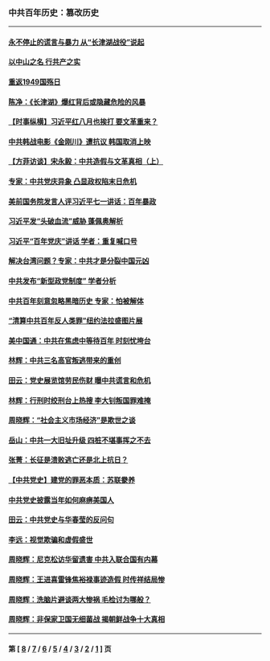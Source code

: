 ### 中共百年历史：篡改历史
---
#### [永不停止的谎言与暴力 从“长津湖战役”说起](../../pages/nf1176115/n13494094.md?12220430) 
#### [以中山之名 行共产之实](../../pages/nf1176115/n13346437.md?12220430) 
#### [重返1949国殇日](../../pages/nf1176115/n13346372.md?12220430) 
#### [陈净：《长津湖》爆红背后或隐藏危险的风暴](../../pages/nf1176115/n13314364.md?12220430) 
#### [【时事纵横】习近平红八月也挨打 要文革重来？](../../pages/nf1176115/n13231393.md?12220430) 
#### [中共韩战电影《金刚川》遭抗议 韩国取消上映](../../pages/nf1176115/n13219114.md?12220430) 
#### [【方菲访谈】宋永毅：中共造假与文革真相（上）](../../pages/nf1176115/n13200760.md?12220430) 
#### [专家：中共党庆异象 凸显政权陷末日危机](../../pages/nf1176115/n13067084.md?12220430) 
#### [美前国务院发言人评习近平七一讲话：百年暴政](../../pages/nf1176115/n13066986.md?12220430) 
#### [习近平发“头破血流”威胁 蓬佩奥解析](../../pages/nf1176115/n13063604.md?12220430) 
#### [习近平“百年党庆”讲话 学者：重复喊口号](../../pages/nf1176115/n13061411.md?12220430) 
#### [解决台湾问题？专家：中共才是分裂中国元凶](../../pages/nf1176115/n13060811.md?12220430) 
#### [中共发布“新型政党制度” 学者分析](../../pages/nf1176115/n13056354.md?12220430) 
#### [中共百年刻意忽略黑暗历史 专家：怕被解体](../../pages/nf1176115/n13056056.md?12220430) 
#### [“清算中共百年反人类罪”纽约法拉盛图片展](../../pages/nf1176115/n13052220.md?12220430) 
#### [美中国通：中共在焦虑中等待百年 时刻忧垮台](../../pages/nf1176115/n13048820.md?12220430) 
#### [林辉：中共三名高官叛逃带来的重创](../../pages/nf1176115/n13035206.md?12220430) 
#### [田云：党史展览馆劳民伤财 曝中共谎言和危机](../../pages/nf1176115/n13033900.md?12220430) 
#### [林辉：行刑时绞刑台上热搜 李大钊叛国罪难掩](../../pages/nf1176115/n13031965.md?12220430) 
#### [周晓辉：“社会主义市场经济”是欺世之谈](../../pages/nf1176115/n13024090.md?12220430) 
#### [岳山：中共一大旧址升级 四桩不堪事挥之不去](../../pages/nf1176115/n13021697.md?12220430) 
#### [张菁：长征是溃败逃亡还是北上抗日？](../../pages/nf1176115/n13020585.md?12220430) 
#### [【中共党史】建党的罪恶本质：苏联豢养](../../pages/nf1176115/n13011888.md?12220430) 
#### [中共党史披露当年如何麻痹美国人](../../pages/nf1176115/n12966400.md?12220430) 
#### [田云：中共党史与华春莹的反问句](../../pages/nf1176115/n12765178.md?12220430) 
#### [李远：视觉欺骗和虚假盛世](../../pages/nf1176115/n12993376.md?12220430) 
#### [周晓辉：尼克松访华留遗害 中共入联合国有内幕](../../pages/nf1176115/n12991422.md?12220430) 
#### [周晓辉：王进喜雷锋焦裕禄事迹造假 时传祥结局惨](../../pages/nf1176115/n12985497.md?12220430) 
#### [周晓辉：洗脑片避谈两大惨祸 毛检讨为哪般？](../../pages/nf1176115/n12971285.md?12220430) 
#### [周晓辉：非保家卫国无细菌战 揭朝鲜战争十大真相](../../pages/nf1176115/n12954161.md?12220430) 

---
#### 第 [ [8](./8.md?12220430) / [7](./7.md?12220430) / [6](./6.md?12220430) / [5](./5.md?12220430) / [4](./4.md?12220430) / [3](./3.md?12220430) / [2](./2.md?12220430) / [1](./1.md?12220430) ] 页
